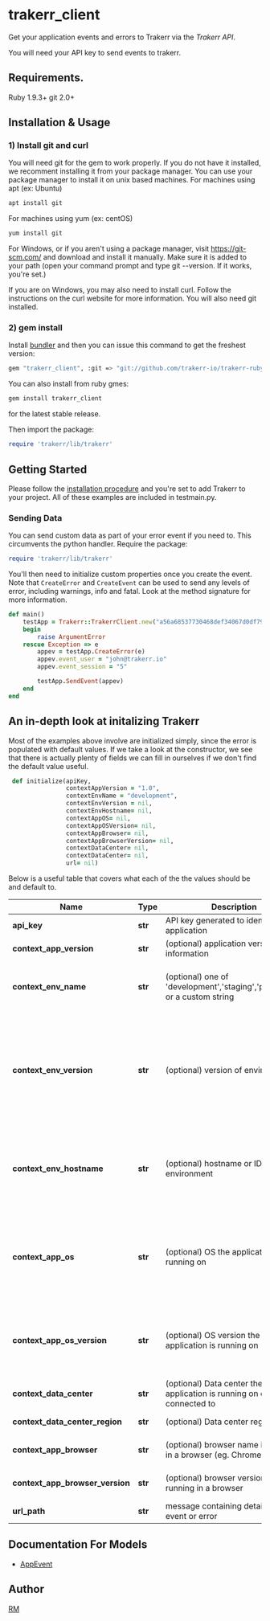 # trakerr_client
Get your application events and errors to Trakerr via the *Trakerr API*.

You will need your API key to send events to trakerr.

## Requirements.

Ruby 1.9.3+
git 2.0+

## Installation & Usage
### 1) Install git and curl
You will need git for the gem to work properly. If you do not have it installed, we recomment installing it from your package manager. You can use your package manager to install it on unix based machines. For machines using apt (ex: Ubuntu)

```bash
apt install git
```
For machines using yum (ex: centOS)
```bash
yum install git
```
For Windows, or if you aren't using a package manager, visit https://git-scm.com/ and download and install it manually. Make sure it is added to your path (open your command prompt and type git --version. If it works, you're set.)


If you are on Windows, you may also need to install curl. Follow the instructions on the curl website for more information. You will also need git installed.

### 2) gem install

Install [bundler](http://bundler.io/) and then you can issue this command to get the freshest version:
```sh
gem "trakerr_client", :git => "git://github.com/trakerr-io/trakerr-ruby.git"
```

You can also install from ruby gmes:
```sh
gem install trakerr_client
```
for the latest stable release.

Then import the package:
```ruby
require 'trakerr/lib/trakerr'
```

## Getting Started

Please follow the [installation procedure](#installation--usage) and you're set to add Trakerr to your project. All of these examples are included in testmain.py.

### Sending Data
You can send custom data as part of your error event if you need to. This circumvents the python handler. Require the package:

```ruby
require 'trakerr/lib/trakerr'
```

You'll then need to initialize custom properties once you create the event. Note that `CreateError` and `CreateEvent` can be used to send any levels of error, including warnings, info and fatal. Look at the method signature for more information.

```ruby
def main()
    testApp = Trakerr::TrakerrClient.new("a56a68537730468def34067d0df7943f17815001900144", "1.0", "development")
    begin
        raise ArgumentError
    rescue Exception => e
        appev = testApp.CreateError(e)
        appev.event_user = "john@trakerr.io"
        appev.event_session = "5"

        testApp.SendEvent(appev)
    end
end
```

## An in-depth look at initalizing Trakerr
Most of the examples above involve are initialized simply, since the error is populated with default values. If we take a look at the constructor, we see that there is actually plenty of fields we can fill in ourselves if we don't find the default value useful.
```ruby
 def initialize(apiKey,
                contextAppVersion = "1.0",
                contextEnvName = "development",
                contextEnvVersion = nil,
                contextEnvHostname= nil,
                contextAppOS= nil,
                contextAppOSVersion= nil,
                contextAppBrowser= nil,
                contextAppBrowserVersion= nil,
                contextDataCenter= nil,
                contextDataCenter= nil,
                url= nil)
```

Below is a useful table that covers what each of the the values should be and default to.


Name | Type | Description | Notes
------------ | ------------- | ------------- | -------------
**api_key** | **str** | API key generated to identfy the application | 
**context_app_version** | **str** | (optional) application version information | [optional if passed `None`] 
**context_env_name** | **str** | (optional) one of &#39;development&#39;,&#39;staging&#39;,&#39;production&#39; or a custom string | [optional if passed `None`] Default Value: "develoment"
**context_env_version** | **str** | (optional) version of environment | [optional if passed `None`] Default Value: Interpreter type(ie. cpython, ironpy) and python version (ie. 2.7.8)
**context_env_hostname** | **str** | (optional) hostname or ID of environment | [optional if passed `None`] Default value: Name of the node the program is currently run on.
**context_app_os** | **str** | (optional) OS the application is running on | [optional if passed `None`] Default value: OS name (ie. Windows, MacOS) + Release (ie. 7, 8, 10, X)
**context_app_os_version** | **str** | (optional) OS version the application is running on | [optional if passed `None`] Default value: OS provided version number
**context_data_center** | **str** | (optional) Data center the application is running on or connected to | [optional if passed `None`] 
**context_data_center_region** | **str** | (optional) Data center region | [optional if passed `None`]
**context_app_browser** | **str** | (optional) browser name if running in a browser (eg. Chrome) | [optional] For web frameworks
**context_app_browser_version** | **str** | (optional) browser version if running in a browser | [optional] For web frameworks
**url_path** | **str** | message containing details of the event or error | 



## Documentation For Models

 - [AppEvent](https://github.com/trakerr-io/trakerr-python/blob/master/generated/docs/AppEvent.md)

## Author
[RM](https://github.com/RMSD)
